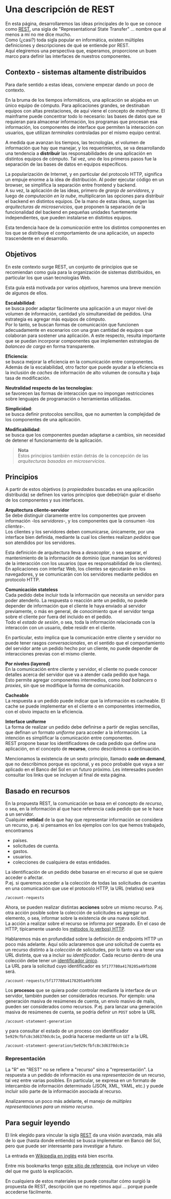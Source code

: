 # Una descripción de REST
En esta página, desarrollaremos las ideas principales de lo que se conoce como [REST](https://restfulapi.net/), una sigla de "Representational State Transfer" ... nombre que al menos a mí no me dice mucho.  
Como (¿casi?) toda sigla popular en informática, existen múltiples definiciones y descripciones de qué se entiende por REST.  
Aquí elegiremos una perspectiva que, esperamos, proporcione un buen marco para definir las interfaces de nuestros componentes.


## Contexto - sistemas altamente distribuidos
Para darle sentido a estas ideas, conviene empezar dando un poco de contexto.

En la bruma de los tiempos informáticos, una aplicación se alojaba en un único equipo de cómputo. Para aplicaciones grandes, se destinaban equipos con altas prestaciones, de aquí viene el concepto de _mainframe_. 
El mainframe puede concentrar todo lo necesario: las bases de datos que se requieran para almacenar información, los programas que procesan esa información, los componentes de interface que permiten la interacción con usuarios, que utilizan _terminales_ controladas por el mismo equipo central.

A medida que avanzan los tiempos, las tecnologías, el volumen de información que hay que manejar, y los requerimientos, se va desarrollando una tendencia a **distribuir** las responsabilidades de una aplicación en distintos equipos de cómputo.
Tal vez, uno de los primeros pasos fue la separación de las bases de datos en equipos específicos. 

La popularización de Internet, y en particular del protocolo HTTP, significa un empuje enorme a la idea de distribución. 
Al poder ejecutar código en un browser, se simplifica la separación entre frontend y backend.  
A su vez, la aplicación de las ideas, primero de _granja de servidores_, y luego de _computación en la nube_, multiplicaron las opciones para distribuir el backend en distintos equipos.
De la mano de estas ideas, surgen las _arquitecturas de microservicios_, que proponen la separación de la funcionalidad del backend en pequeñas unidades fuertemente independientes, que pueden instalarse en distintos equipos.

Esta tendencia hace de la _comunicación_ entre los distintos componentes en los que se distribuye el comportamiento de una aplicación, un aspecto trascendente en el desarrollo.


## Objetivos
En este contexto surge REST, un conjunto de principios que se recomiendan como guía para la organización de sistemas distribuidos, en particular los que usan tecnologías Web.

Esta guía está motivada por varios _objetivos_, haremos una breve mención de algunos de ellos.

**Escalabilidad**:  
se busca poder adaptar fácilmente una aplicación a un mayor nivel de volumen de información, cantidad y/o simultaneidad de pedidos. Una estrategia es agregar más equipos de cómputo.  
Por lo tanto, se buscan formas de comunicación que funcionen adecuadamente en escenarios con una gran cantidad de equipos que colaboran para sostener una aplicación. A este respecto, resulta importante que se puedan incorporar componentes que implementen estrategias de _balanceo de carga_ en forma transparente.

**Eficiencia**:  
se busca mejorar la eficiencia en la comunicación entre componentes. Además de la escalabilidad, otro factor que puede ayudar a la eficiencia es la inclusión de _caches_ de información de alto volumen de consulta y baja tasa de modificación.

**Neutralidad respecto de las tecnologías**:  
se favorecen las formas de interacción que no impongan restricciones sobre lenguajes de programación o herramientas utilizadas.

**Simplicidad**:  
se busca definir protocolos sencillos, que no aumenten la complejidad de los componentes de una aplicación.

**Modificabilidad**:  
se busca que los componentes puedan adaptarse a cambios, sin necesidad de detener el funcionamiento de la aplicación.

> **Nota**  
> Estos principios también están detrás de la concepción de las _arquitecturas basadas en microservicios_.


## Principios
A partir de estos objetivos (o _propiedades_ buscadas en una aplicación distribuida) se definen los varios principios que debe(ría)n guiar el diseño de los componentes y sus interfaces.


**Arquitectura cliente-servidor**  
Se debe distinguir claramente entre los componentes que proveen información -los _servidores_-, y los componentes que la consumen -los _clientes_-.  
Los clientes y los servidores deben comunicarse, únicamente, por una interface bien definida, mediante la cual los clientes realizan _pedidos_ que son atendidos por los servidores.

Esta definición de arquitectura lleva a _desacoplar_, o sea separar, el mantenimiento de la información de dominio (que manejan los servidores) de la interacción con los usuarios (que es responsabilidad de los clientes).  
En aplicaciones con interfaz Web, los clientes se ejecutarán en los navegadores, y se comunicarán con los servidores mediante pedidos en protocolo HTTP.


**Comunicación stateless**  
Cada pedido debe incluir toda la información que necesita un servidor para poder atenderlo. La respuesta o reacción ante un pedido, no puede depender de información que el cliente le haya enviado al servidor previamente, o más en general, de conocimiento que el servidor tenga sobre el cliente por fuera del incluido en el pedido.  
Todo el _estado de sesión_, o sea, toda la información relacionada con la interaccón con un usuario, debe residir en el cliente.

En particular, esto implica que la comunicación entre cliente y servidor no puede tener rasgos _conversacionales_, en el sentido que el comportamiento del servidor ante un pedido hecho por un cliente, no puede depender de interacciones previas con el mismo cliente.


**Por niveles (layered)**  
En la comunicación entre cliente y servidor, el cliente no puede conocer detalles acerca del servidor que va a atender cada pedido que haga.  
Esto permite agregar componentes intermedios, como _load balancers_ o _proxies_, sin que se modifique la forma de comunicación.


**Cacheable**  
La respuesta a un pedido puede indicar que la información es cacheable. El cache se puede implementar en el cliente o en componentes intermedios, con el obvio impacto en la eficiencia.


**Interface uniforme**  
La forma de realizar un pedido debe definirse a partir de reglas sencillas, que definan un formato _uniforme_ para acceder a la información. 
La intención es simplificar la comunicación entre componentes.  
REST propone basar los identificadores de cada pedido que define una aplicación, en el concepto de **recurso**, como describimos a continuación.


Mencionamos la existencia de un sexto principio, llamado **code on demand**, que no describimos porque es opcional, y es poco probable que vaya a ser aplicado en el Banco del Sol en un futuro próximo. 
Les interesades pueden consultar los links que se incluyen al final de esta página.


## Basado en recursos
En la propuesta REST, la comunicación se basa en el concepto de _recurso_, o sea, en la información al que hace referencia cada pedido que se le hace a un servidor.  
Cualquier **entidad** de la que hay que representar información se considera un recurso, p.ej. si pensamos en los ejemplos con los que hemos trabajado, encontramos
- países.
- solicitudes de cuenta.
- gastos.
- usuarios.
- colecciones de cualquiera de estas entidades.

La identificación de un pedido debe basarse en el recurso al que se quiere acceder o afectar.  
P.ej. si queremos acceder a la colección de todas las solicitudes de cuentas en una comunicación que use el protocolo HTTP, la URL (relativa) será
```
/account-requests
```
Ahora, se pueden realizar distintas **acciones** sobre un mismo recurso. P.ej. otra acción posible sobre la colección de solicitudes es agregar un elemento, o sea, informar sobre la existencia de una nueva solicitud.  
La acción a realizar sobre el recurso se informa por separado. En el caso de HTTP, típicamente usando los [métodos (o verbos) HTTP](https://developer.mozilla.org/en-US/docs/Web/HTTP/Methods).  

Hablaremos más en profundidad sobre la definición de endpoints HTTP un poco más adelante. Aquí sólo aclararemos que _una_ solicitud de cuenta es un recurso distinto a la _colección_ de solicitudes, por lo tanto va a tener una URL distinta, que va a incluir su _identificador_. Cada recurso dentro de una colección debe tener un [identificador único](https://en.wikipedia.org/wiki/Universally_unique_identifier).  
La URL para la solicitud cuyo identificador es `5f177780a4178205a49fb308` será. 
```
/account-requests/5f177780a4178205a49fb308
```

Los **procesos** que se quiera poder controlar mediante la interface de un servidor, también pueden ser considerados recursos. Por ejemplo: una generación masiva de resúmenes de cuenta, un envío masivo de mails, pueden ser considerados como recursos. P.ej. para lanzar una generación masiva de resúmenes de cuenta, se podría definir un `POST` sobre la URL
```
/account-statement-generation
```
y para consultar el estado de un proceso con identificador `5e929cfbfc8c3d6370dc0c1e`, podria hacerse mediante un `GET` a la URL
```
/account-statement-generation/5e929cfbfc8c3d6370dc0c1e
```


### Representación
La "R" en "REST" no se refiere a "recurso" sino a "representación".
La respuesta a un pedido de información es una _representación_ de un recurso, tal vez entre varias posibles.
En particular, se expresa en un formato de intercambio de información determinado (JSON, XML, YAML, etc.) y puede incluir sólo parte de la información asociada al recurso.

Analizaremos un poco más adelante, el manejo de _múltiples representaciones para un mismo recurso_.


## Para seguir leyendo
El link elegido para vincular la sigla [REST](https://restfulapi.net/) da una visión avanzada, más allá de lo que (hasta donde entiendo) se busca implementar en Banco del Sol, pero que puede ser interesante para investigar a futuro.

La entrada en [Wikipedia en inglés](https://en.wikipedia.org/wiki/Representational_state_transfer) está bien escrita.

Entre mis bookmarks tengo [este sitio de referencia](https://www.restapitutorial.com/), que incluye un video del que me gustó la explicación.

En cualquiera de estos materiales se puede consultar cómo surgió la propuesta de REST, descripción que no repetimos aquí ... porque puede accederse fácilmente.